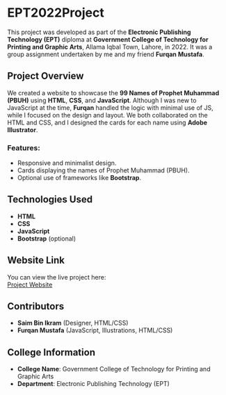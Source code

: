 # EPT2022Project

This project was developed as part of the **Electronic Publishing Technology (EPT)** diploma at **Government College of Technology for Printing and Graphic Arts**, Allama Iqbal Town, Lahore, in 2022. It was a group assignment undertaken by me and my friend **Furqan Mustafa**.

## Project Overview

We created a website to showcase the **99 Names of Prophet Muhammad (PBUH)** using **HTML**, **CSS**, and **JavaScript**. Although I was new to JavaScript at the time, **Furqan** handled the logic with minimal use of JS, while I focused on the design and layout. We both collaborated on the HTML and CSS, and I designed the cards for each name using **Adobe Illustrator**.

### Features:
- Responsive and minimalist design.
- Cards displaying the names of Prophet Muhammad (PBUH).
- Optional use of frameworks like **Bootstrap**.

## Technologies Used
- **HTML**
- **CSS**
- **JavaScript**
- **Bootstrap** (optional)

## Website Link

You can view the live project here:  
[Project Website](https://saimbinikram.github.io/EPT2022Project/)

## Contributors
- **Saim Bin Ikram** (Designer, HTML/CSS)
- **Furqan Mustafa** (JavaScript, Illustrations, HTML/CSS)

## College Information
- **College Name**: Government College of Technology for Printing and Graphic Arts
- **Department**: Electronic Publishing Technology (EPT)
